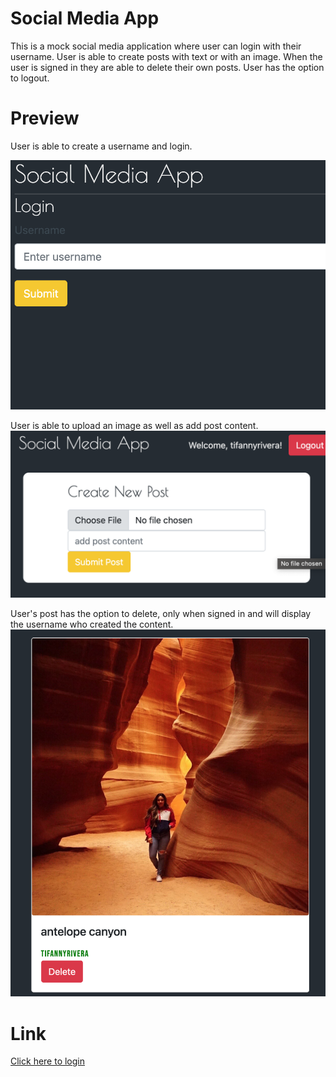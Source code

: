 # Social Media App

This is a mock social media application where user can login with their username. User is able to create posts with text or with an image. When the user is signed in they are able to delete their own posts. User has the option to logout.

# Preview 
User is able to create a username and login.

![Socia Media App Screenshot](./public/img/login.png)

User is able to upload an image as well as add post content.
![Socia Media App Screenshot](./public/img/newpost.png)

User's post has the option to delete, only when signed in and will display the username who created the content.
![Socia Media App Screenshot](./public/img/content.png)

# Link
[Click here to login](https://tr-socialmediaapp.herokuapp.com/)